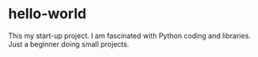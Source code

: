 # hello-world
This my start-up project. 
I am fascinated with Python coding and libraries. Just a beginner doing small projects.

